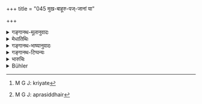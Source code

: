 +++
title = "045 मुख-बाहूरु-पज्-जानां या"

+++

<details><summary>गङ्गानथ-मूलानुवादः</summary>

All those races of the world which are outside the pale of the people ‘born of the mouth, the arms, the thighs and the feet,’—speaking the ‘barbaric’ or the ‘refined’ language—are called ‘Dasyu.’—(45)
</details>

<details><summary>मेधातिथिः</summary>

असद्विद्यमानार्थासाधुशब्दान्वया वाक् **म्लेच्छो**च्यते । यथा शबराणां किरातानाम् अन्येषां वान्त्यानाम् । **आर्यवाच** आर्यावर्तनिवासिनः । ते चातुर्वर्ण्याद् अन्यजातीयत्वेन प्रसिद्धास् तदा **दस्यव** उच्यन्ते । एतद् उक्तं भवति । न देशनिवासेन म्लेच्छवाक् संकरत्वे कारणम्, अपि तु यथोक्तबर्बरादिशब्दप्रसिद्धिः । मुखादिजानां बहिष्क्रियन्ते[^१२१] ब्राह्मणादिशब्दैर् अप्रसिद्धा[^१२२] इत्य् अर्थः । ते सर्वे दस्यव उच्यन्ते ॥ १०.४५ ॥


[^१२२]:
     M G J: aprasiddhair


[^१२१]:
     M G J: kriyate
</details>

<details><summary>गङ्गानथ-भाष्यानुवादः</summary>

That language is called ‘*mlecchaa*,’ ‘*barbaric*,’ which consists of words that either have no meaning, or have a wrong meaning, or are wrong in form. To this class belong the languages of such low-born tribes as the Śabara, the Kirāta, and so forth.

‘*Refined language*’ is the language of the inhabitants of Āryāvarta.

These persons, being other than those named as the ‘four castes,’ are called ‘*Dasyu*.’

The meaning is that neither habitation nor barbaric speech is a ground for regarding a caste as ‘mixed’; it is the fact of people being known by the particular names that makes them to be so regarded. It is thus that they come to be called ‘Dasyu.’—(45)
</details>

<details><summary>गङ्गानथ-टिप्पन्यः</summary>

‘*Vaidehikāt*’—‘From a Vaidehika father, by women of the Kārāvara and
Niṣāda castes (Medhātithi and Kullūka);—by women of the Vaideha caste’
(Govindarāja).
</details>

<details><summary>भारुचिः</summary>

न केवलं क्षत्रियाणाम्, किं तर्हि सर्ववर्णानाम् एव क्रियालोपाद् बाह्यत्वं ब्राह्मणादर्शनेन चेति । यतश् चैतद् एवम् अतस् त्रयो ऽप्य् अपभ्रंशहेतवो यत्नतः परिहरणीयाः । ते च बर्वरा मण्डिका इत्य् एवमादयः । "सूते दस्युर् आयोगवे" इत्य् अत्राप्य् अयम् एव वेदितव्यः ॥ १०.४५ ॥
</details>

<details><summary>Bühler</summary>

045	All those tribes in this world, which are excluded from (the community of) those born from the mouth, the arms, the thighs, and the feet (of Brahman), are called Dasyus, whether they speak the language of the Mlekkhas (barbarians) or that of the Aryans.
</details>
